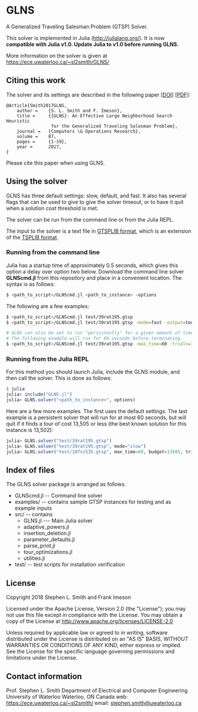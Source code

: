 # GLNS

A Generalized Traveling Salesman Problem (GTSP) Solver.

This solver is implemented in Julia (<http://julialang.org/>).  It is now **compatible with Julia v1.0.  Update Julia to v1.0 before running GLNS.**

More information on the solver is given at <https://ece.uwaterloo.ca/~sl2smith/GLNS/>

## Citing this work
The solver and its settings are described in the following paper
[[DOI]](https://doi.org/10.1016/j.cor.2017.05.010) [[PDF]](https://ece.uwaterloo.ca/~sl2smith/papers/2017COR-GLNS.pdf):

	@Article{Smith2017GLNS,
		author =    {S. L. Smith and F. Imeson},
		title =     {{GLNS}: An Effective Large Neighborhood Search Heuristic
		             for the Generalized Traveling Salesman Problem},
		journal =   {Computers \& Operations Research},
		volume =    87,
   	    pages =     {1-19},
		year =      2017,
	}


Please cite this paper when using GLNS.


## Using the solver

GLNS has three default settings: slow, default, and fast.
It also has several flags that can be used to give to give the solver
timeout, or to have it quit when a solution cost threshold is met.

The solver can be run from the command line or from the Julia REPL.

The input to the solver is a text file in
[GTSPLIB format](http://www.cs.rhul.ac.uk/home/zvero/GTSPLIB/), which is an extension of the
[TSPLIB format](https://www.iwr.uni-heidelberg.de/groups/comopt/software/TSPLIB95/).

### Running from the command line


Julia has a startup time of approximately 0.5 seconds, which gives this
option a delay over option two below.  Download the command line solver **GLNScmd.jl** from this repository and place in a convenient location.
The syntax is as follows:

```bash
$ <path_to_script>/GLNScmd.jl <path_to_instance> -options
```

The following are a few examples:

```bash
$ <path_to_script>/GLNScmd.jl test/39rat195.gtsp
$ <path_to_script>/GLNScmd.jl test/39rat195.gtsp -mode=fast -output=tour.txt

# GLNS can also be set to run "persistently" for a given amount of time.
# The following example will run for 60 seconds before terminating.
$ <path_to_script>/GLNScmd.jl test/39rat195.gtsp -max_time=60 -trials=100000
```

### Running from the Julia REPL

For this method you should launch Julia, include the GLNS module, and then
call the solver. This is done as follows:

```julia
$ julia
julia> include("GLNS.jl")
julia> GLNS.solver("<path_to_instance>", options)
```

Here are a few more examples.  The first uses the default settings.  The
last example is a persistent solver that will run for at most 60 seconds,
but will quit if it finds a tour of cost 13,505 or less (the best known solution
for this instance is 13,502):

```julia
julia> GLNS.solver("test/39rat195.gtsp")
julia> GLNS.solver("test/39rat195.gtsp", mode="slow")
julia> GLNS.solver("test/107si535.gtsp", max_time=60, budget=13505, trials=100000)
```


## Index of files
The GLNS solver package is arranged as follows.

- GLNScmd.jl -- Command line solver 
- examples/ -- contains sample GTSP instances for testing and as example inputs
- src/ -- contains
    - GLNS.jl --- Main Julia solver
	- adaptive_powers.jl
	- insertion_deletion.jl
	- parameter_defaults.jl
	- parse_print.jl
	- tour_optimizations.jl
	- utilities.jl
- test/ -- test scripts for installation verification


## License
Copyright 2018 Stephen L. Smith and Frank Imeson

Licensed under the Apache License, Version 2.0 (the "License");
you may not use this file except in compliance with the License.
You may obtain a copy of the License at  <http://www.apache.org/licenses/LICENSE-2.0>

Unless required by applicable law or agreed to in writing, software
distributed under the License is distributed on an "AS IS" BASIS,
WITHOUT WARRANTIES OR CONDITIONS OF ANY KIND, either express or implied.
See the License for the specific language governing permissions and
limitations under the License.


## Contact information

Prof. Stephen L. Smith
Department of Electrical and Computer Engineering
University of Waterloo
Waterloo, ON Canada
web: <https://ece.uwaterloo.ca/~sl2smith/>
email: <stephen.smith@uwaterloo.ca>
